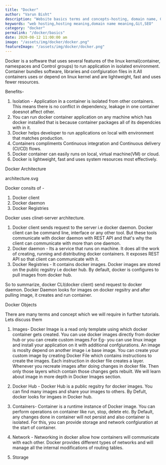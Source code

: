 ```yaml
---
title: "Docker"
author: "Varun Bisht"
description: "Website basics terms and concepts-hosting, domain name, Git and SEO"
keywords: "web hosting,hosting meaning,domain name meaning,Git,SEO"
category: "docker"
permalink: "/docker/basics"
date: 2020-08-12 11:00:00 am
image: "/assets/img/docker/docker.png"
featureImage: "/assets/img/docker/docker.png"
---
```

Docker is a software that uses several features of the linux kernal(container, namespaces and Control groups) to run application in isolated environment.
Container bundles software, libraries and confgiuration files in it.All containers uses or depend on linux kernel and are lightweight, fast and uses fewer resources.


Benefits-

1. Isolation - Application in a container is isolated from other containers. This means there is no conflict in dependency, leakage in one container doesnot affect other.
2. You can run docker container application on any machine which has docker installed that is because container packages all of its dependcies with in it.
3. Docker helps developer to run applications on local with environment that matches production.
4. Containers compliments Continuous integration and Continuous delivery (CI/CD) flows.
5. Docker container can easily runs on local, virtual machine(VM) or cloud.
6. Docker is lightweight, fast and uses system resources most effectively.


Docker Architecture

architecture.svg

Docker consits of -
1. Docker client
2. Docker daemon
3. Docker Registries

Docker uses clinet-server architecture.
1. Docker client sends request to the server i.e docker daemon. Docker client can be command line, interface or any other tool.
But these tools communicate with docker daemon with REST API and that's why the client can communicate with more than one daemon.
2. Docker daemon - Its a service that runs on machine. It does all the work of creating, running and distributing docker containers.
It exposes REST API so that client can communicate with it.
3. Docker Registries - It contains docker images. Docker images are stored on the public regsitry i.e docker hub. By default, docker is configures to pull images from docker hub.

So to summarize, docker CLI(docker client) send request to docker daemon. Docker Daemon looks for images on docker regsitry and
after pulling image, it creates and run container.


Docker Objects

There are many terms and concept which we will require in further tutorials. Lets discuss them

1. Images- Docker Image is a read only template using which docker container gets created.
You can use docker images directly from docker hub or you can create custom images.For Eg- you can use linux image and install your application on it with additional confgiurations.
An image is moslty depend on another image i.e base image.
You can create your custom image by creating Docker File which contains instructions to create the images.
Each instruction in docker file creates a layer. Whenever you recreate images after doing changes in docker file. Then only those layers which contain those changes gets rebuilt.
We will learn about image in more depth in Docker Images section.

2. Docker Hub - Docker Hub is a public regsitry for docker images. You can find many images and share your images to others.
By Defult, docker looks for imgaes in Docker hub.

3. Containers- Container is a runtime instance of Docker image. You can perform operations on container like run, stop, delete etc.
By Default, any changes done in container will not persist and also container is isolated. For this, you can provide storage and network confgiuration at the start of container.

4. Network - Networking in docker allow how containers will communicate with each other. Docker provides different types of networks and will manage all the internal modifications of routing tables.

5. Storage

